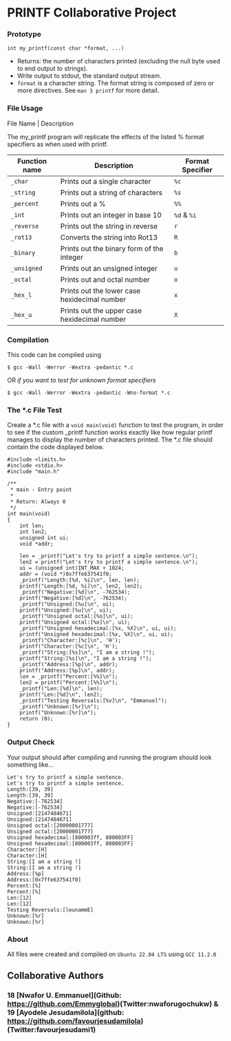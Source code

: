 # PRINTF Collaborative Project



### Prototype
`int my_printf(const char *format, ...)`

- Returns: the number of characters printed (excluding the null byte used to end output to strings).
- Write output to stdout, the standard output stream.
- `format` is a character string. The format string is composed of zero or more directives. See `man 3 printf` for more detail.

### File Usage
File Name | Description

The my_printf program will replicate the effects of the listed % format specifiers as when used with printf.

Function name | Description | Format Specifier
--- | --- | ---
`_char` | Prints out a single character | `%c`
`_string` | Prints out a string of characters | `%s`
`_percent` | Prints out a % | `%%`
`_int` | Prints out an integer in base 10| `%d` & `%i`
`_reverse` | Prints out the string in reverse | `r`
`_rot13` | Converts the string into Rot13 | `R`
`_binary` | Prints out the binary form of the integer | `b`
`_unsigned` | Prints out an unsigned integer | `u`
`_octal` | Prints out and octal number | `o`
`_hex_l` | Prints out the lower case hexidecimal number | `x`
`_hex_u` | Prints out the upper case hexidecimal number | `X`

### Compilation

This code can be compiled using
```
$ gcc -Wall -Werror -Wextra -pedantic *.c
```
OR _if you want to test for unknown format specifiers_

```
$ gcc -Wall -Werror -Wextra -pedantic -Wno-format *.c
```
### The *.c File Test
Create a *.c file with a `void main(void)` function to test the program, in order to see if the custom _printf function works exactly like how regular printf manages to display the number of characters printed.
The *.c file should contain the code displayed below.
```
#include <limits.h>
#include <stdio.h>
#include "main.h"

/**
 * main - Entry point
 *
 * Return: Always 0
 */
int main(void)
{
    int len;
    int len2;
    unsigned int ui;
    void *addr;

    len = _printf("Let's try to printf a simple sentence.\n");
    len2 = printf("Let's try to printf a simple sentence.\n");
    ui = (unsigned int)INT_MAX + 1024;
    addr = (void *)0x7ffe637541f0;
	_printf("Length:[%d, %i]\n", len, len);
	printf("Length:[%d, %i]\n", len2, len2);
	_printf("Negative:[%d]\n", -762534);
	printf("Negative:[%d]\n", -762534);
	_printf("Unsigned:[%u]\n", ui);
	printf("Unsigned:[%u]\n", ui);
	_printf("Unsigned octal:[%o]\n", ui);
	printf("Unsigned octal:[%o]\n", ui);
	_printf("Unsigned hexadecimal:[%x, %X]\n", ui, ui);
	printf("Unsigned hexadecimal:[%x, %X]\n", ui, ui);
	_printf("Character:[%c]\n", 'H');
	printf("Character:[%c]\n", 'H');
	_printf("String:[%s]\n", "I am a string !");
	printf("String:[%s]\n", "I am a string !");
	_printf("Address:[%p]\n", addr);
	printf("Address:[%p]\n", addr);
	len = _printf("Percent:[%%]\n");
	len2 = printf("Percent:[%%]\n");
	_printf("Len:[%d]\n", len);
	printf("Len:[%d]\n", len2);
	_printf("Testing Reversals:[%v]\n", "Emmanuel");
	_printf("Unknown:[%r]\n");
	printf("Unknown:[%r]\n");
    return (0);
}
```


### Output Check
Your output should after compiling and running the program should look something like...
``` 
Let's try to printf a simple sentence.
Let's try to printf a simple sentence.
Length:[39, 39]
Length:[39, 39]
Negative:[-762534]
Negative:[-762534]
Unsigned:[2147484671]
Unsigned:[2147484671]
Unsigned octal:[20000001777]
Unsigned octal:[20000001777]
Unsigned hexadecimal:[800003ff, 800003FF]
Unsigned hexadecimal:[800003ff, 800003FF]
Character:[H]
Character:[H]
String:[I am a string !]
String:[I am a string !]
Address:[%p]
Address:[0x7ffe637541f0]
Percent:[%]
Percent:[%]
Len:[12]
Len:[12]
Testing Reversals:[leunammE]
Unknown:[%r]
Unknown:[%r]
```
### About
All files were created and compiled on `Ubuntu 22.04 LTS` using `GCC 11.2.0`



## Collaborative Authors

### 18 [Nwafor U. Emmanuel](Github: https://github.com/Emmyglobal)(Twitter:nwaforugochukw) & 19 [Ayodele Jesudamilola](github: https://github.com/favourjesudamilola)(Twitter:favourjesudami1)
